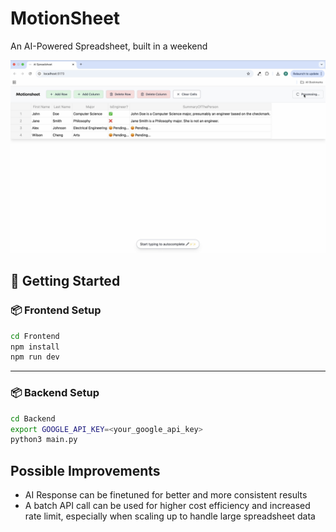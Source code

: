 # MotionSheet

An AI-Powered Spreadsheet, built in a weekend

![](https://github.com/wilsonchenghy/MotionSheet/blob/main/MotionSheet.png)

## 🚀 Getting Started

### 📦 Frontend Setup

```bash
cd Frontend
npm install
npm run dev
```

---

### 📦 Backend Setup

```bash
cd Backend
export GOOGLE_API_KEY=<your_google_api_key>
python3 main.py
```

## Possible Improvements
- AI Response can be finetuned for better and more consistent results
- A batch API call can be used for higher cost efficiency and increased rate limit, especially when scaling up to handle large spreadsheet data
